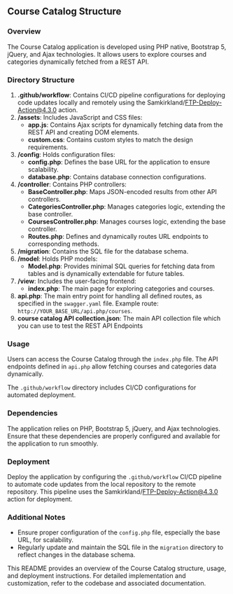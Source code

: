 ## Course Catalog Structure

### Overview
The Course Catalog application is developed using PHP native, Bootstrap 5, jQuery, and Ajax technologies. It allows users to explore courses and categories dynamically fetched from a REST API.

### Directory Structure
1. **.github/workflow**: Contains CI/CD pipeline configurations for deploying code updates locally and remotely using the Samkirkland/FTP-Deploy-Action@4.3.0 action.
2. **/assets**: Includes JavaScript and CSS files:
   - **app.js**: Contains Ajax scripts for dynamically fetching data from the REST API and creating DOM elements.
   - **custom.css**: Contains custom styles to match the design requirements.
3. **/config**: Holds configuration files:
   - **config.php**: Defines the base URL for the application to ensure scalability.
   - **database.php**: Contains database connection configurations.
4. **/controller**: Contains PHP controllers:
   - **BaseController.php**: Maps JSON-encoded results from other API controllers.
   - **CategoriesController.php**: Manages categories logic, extending the base controller.
   - **CoursesController.php**: Manages courses logic, extending the base controller.
   - **Routes.php**: Defines and dynamically routes URL endpoints to corresponding methods.
5. **/migration**: Contains the SQL file for the database schema.
6. **/model**: Holds PHP models:
   - **Model.php**: Provides minimal SQL queries for fetching data from tables and is dynamically extendable for future tables.
7. **/view**: Includes the user-facing frontend:
   - **index.php**: The main page for exploring categories and courses.
8. **api.php**: The main entry point for handling all defined routes, as specified in the `swagger.yaml` file. Example route: `http://YOUR_BASE_URL/api.php/courses`.
9. **course catalog API collection.json**: The main API collection file which you can use to test the REST API Endpoints 

### Usage
Users can access the Course Catalog through the `index.php` file. The API endpoints defined in `api.php` allow fetching courses and categories data dynamically. 

The `.github/workflow` directory includes CI/CD configurations for automated deployment. 

### Dependencies
The application relies on PHP, Bootstrap 5, jQuery, and Ajax technologies. Ensure that these dependencies are properly configured and available for the application to run smoothly.

### Deployment
Deploy the application by configuring the `.github/workflow` CI/CD pipeline to automate code updates from the local repository to the remote repository. This pipeline uses the Samkirkland/FTP-Deploy-Action@4.3.0 action for deployment.

### Additional Notes
- Ensure proper configuration of the `config.php` file, especially the base URL, for scalability.
- Regularly update and maintain the SQL file in the `migration` directory to reflect changes in the database schema.

This README provides an overview of the Course Catalog structure, usage, and deployment instructions. For detailed implementation and customization, refer to the codebase and associated documentation.